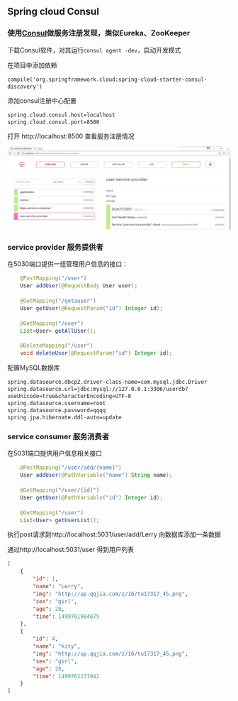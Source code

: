 ## Spring cloud Consul

### 使用[Consul](https://www.consul.io/)做服务注册发现，类似Eureka、ZooKeeper

下载Consul软件，对其运行`consul agent -dev`，启动开发模式

在项目中添加依赖
```groove
compile('org.springframework.cloud:spring-cloud-starter-consul-discovery')
```
添加consul注册中心配置
```
spring.cloud.consul.host=localhost
spring.cloud.consul.port=8500
```
打开 http://localhost:8500 查看服务注册情况

![返回结果](pic/1.png)

### service provider 服务提供者

在5030端口提供一组管理用户信息的接口：
```java
    @PostMapping("/user")
    User addUser(@RequestBody User user);

    @GetMapping("/getauser")
    User getUser(@RequestParam("id") Integer id);

    @GetMapping("/user")
    List<User> getAllUser();

    @DeleteMapping("/user")
    void deleteUser(@RequestParam("id") Integer id);

 ```
配置MySQL数据库
```
spring.datasource.dbcp2.driver-class-name=com.mysql.jdbc.Driver
spring.datasource.url=jdbc:mysql://127.0.0.1:3306/userdb?useUnicode=true&characterEncoding=UTF-8
spring.datasource.username=root
spring.datasource.password=qqqq
spring.jpa.hibernate.ddl-auto=update
```

### service consumer 服务消费者

在5031端口提供用户信息相关接口
```java
    @PostMapping("/user/add/{name}")
    User addUser(@PathVariable("name") String name);

    @GetMapping("/user/{id}")
    User getUser(@PathVariable("id") Integer id);

    @GetMapping("/user")
    List<User> getUserList();
```
执行post请求到http://localhost:5031/user/add/Lerry 向数据库添加一条数据

通过http://localhost:5031/user 得到用户列表
```json
[
    {
        "id": 1,
        "name": "Lerry",
        "img": "http://up.qqjia.com/z/16/tu17317_45.png",
        "sex": "girl",
        "age": 20,
        "time": 1499761984675
    },
    {
        "id": 4,
        "name": "kity",
        "img": "http://up.qqjia.com/z/16/tu17317_45.png",
        "sex": "girl",
        "age": 20,
        "time": 1499762171942
    }
]
```



